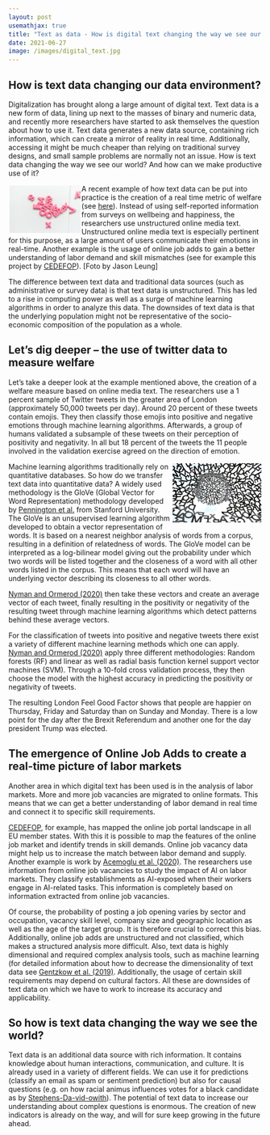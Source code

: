 ```yaml
---
layout: post
usemathjax: true 
title: "Text as data - How is digital text changing the way we see our world?"
date: 2021-06-27
image: /images/digital_text.jpg
---
```


## How is text data changing our data environment? 

Digitalization has brought along a large amount of digital text. Text data is a new form of data, lining up next to the masses of binary and numeric data, and recently more researchers have started to ask themselves the question about how to use it. Text data generates a new data source, containing rich information, which can create a mirror of reality in real time. Additionally, accessing it might be much cheaper than relying on traditional survey designs, and small sample problems are normally not an issue. How is text data changing the way we see our world? And how can we make productive use of it? 

<img src="/images/digital_text.jpg" alt="automation" style="float:left;margin: 2px 2px 2px 2px;max-width:28%;"/>

A recent example of how text data can be put into practice is the creation of a real time metric of welfare (see [here](https://arxiv.org/ftp/arxiv/papers/2001/2001.03401.pdf)). Instead of using self-reported information from surveys on wellbeing and happiness, the researchers use unstructured online media text. Unstructured online media text is especially pertinent for this purpose, as a large amount of users communicate their emotions in real-time. Another example is the usage of online job adds to gain a better understanding of labor demand and skill mismatches (see for example this project by [CEDEFOP]( https://www.cedefop.europa.eu/de/data-visualisations/skills-online-vacancies)). [Foto by Jason Leung]

The difference between text data and traditional data sources (such as administrative or survey data) is that text data is unstructured. This has led to a rise in computing power as well as a surge of machine learning algorithms in order to analyze this data. The downsides of text data is that the underlying population might not be representative of the socio-economic composition of the population as a whole. 

## Let’s dig deeper – the use of twitter data to measure welfare

Let’s take a deeper look at the example mentioned above, the creation of a welfare measure based on online media text. The researchers use a 1 percent sample of Twitter tweets in the greater area of London (approximately 50,000 tweets per day). Around 20 percent of these tweets contain emojis. They then classify those emojis into positive and negative emotions through machine learning algorithms. Afterwards, a group of humans validated a subsample of these tweets on their perception of positivity and negativity. In all but 18 percent of the tweets the 11 people involved in the validation exercise agreed on the direction of emotion. 

<img src="/images/digital_text2.jpg" alt="automation" style="float:right;margin: 2px 2px 2px 2px;max-width:35%;"/>

Machine learning algorithms traditionally rely on quantitative databases. So how do we transfer text data into quantitative data? A widely used methodology is the GloVe (Global Vector for Word Representation) methodology developed by [Pennington et al.]( https://nlp.stanford.edu/projects/glove/) from Stanford University. The GloVe is an unsupervised learning algorithm developed to obtain a vector representation of words. It is based on a nearest neighbor analysis of words from a corpus, resulting in a definition of relatedness of words. The GloVe model can be interpreted as a log-bilinear model giving out the probability under which two words will be listed together and the closeness of a word with all other words listed in the corpus. This means that each word will have an underlying vector describing its closeness to all other words. 

[Nyman and Ormerod (2020)](https://arxiv.org/ftp/arxiv/papers/2001/2001.03401.pdf) then take these vectors and create an average vector of each tweet, finally resulting in the positivity or negativity of the resulting tweet through machine learning algorithms which detect patterns behind these average vectors.   

For the classification of tweets into positive and negative tweets there exist a variety of different machine learning methods which one can apply. [Nyman and Ormerod (2020)](https://arxiv.org/ftp/arxiv/papers/2001/2001.03401.pdf) apply three different methodologies: Random forests (RF) and linear as well as radial basis function kernel support vector machines (SVM). Through a 10-fold cross validation process, they then choose the model with the highest accuracy in predicting the positivity or negativity of tweets. 

The resulting London Feel Good Factor shows that people are happier on Thursday, Friday and Saturday than on Sunday and Monday. There is a low point for the day after the Brexit Referendum and another one for the day president Trump was elected. 

## The emergence of Online Job Adds to create a real-time picture of labor markets

Another area in which digital text has been used is in the analysis of labor markets. More and more job vacancies are migrated to online formats. This means that we can get a better understanding of labor demand in real time and connect it to specific skill requirements.  

[CEDEFOP]( https://www.cedefop.europa.eu/files/5572_en.pdf), for example, has mapped the online job portal landscape in all EU member states. With this it is possible to map the features of the online job market and identify trends in skill demands. Online job vacancy data might help us to increase the match between labor demand and supply. Another example is work by [Acemoglu et al. (2020)]( https://www.nber.org/papers/w28257). The researchers use information from online job vacancies to study the impact of AI on labor markets. They classify establishments as AI-exposed when their workers engage in AI-related tasks. This information is completely based on information extracted from online job vacancies. 

Of course, the probability of posting a job opening varies by sector and occupation, vacancy skill level, company size and geographic location as well as the age of the target group. It is therefore crucial to correct this bias. Additionally, online job adds are unstructured and not classified, which makes a structured analysis more difficult. Also, text data is highly dimensional and required complex analysis tools, such as machine learning (for detailed information about how to decrease the dimensionality of text data see [Gentzkow et al. (2019)]( https://web.stanford.edu/~gentzkow/research/text-as-data.pdf). Additionally, the usage of certain skill requirements may depend on cultural factors. All these are downsides of text data on which we have to work to increase its accuracy and applicability. 

## So how is text data changing the way we see the world? 

Text data is an additional data source with rich information. It contains knowledge about human interactions, communication, and culture. It is already used in a variety of different fields. We can use it for predictions (classify an email as spam or sentiment prediction) but also for causal questions (e.g. on how racial animus influences votes for a black candidate as by [Stephens-Da-vid-owith](https://www.sciencedirect.com/science/article/abs/pii/S0047272714000929)). The potential of text data to increase our understanding about complex questions is enormous. The creation of new indicators is already on the way, and will for sure keep growing in the future ahead.  

